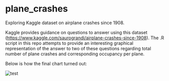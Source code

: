 # plane_crashes
Exploring Kaggle dataset on airplane crashes since 1908. 

Kaggle provides guidance on questions to answer using this dataset (https://www.kaggle.com/saurograndi/airplane-crashes-since-1908). The .R script in this repo attempts to provide an interesting graphical representation of the answer to two of these questions regarding total number of plane crashes and corresponding occupancy per plane.

Below is how the final chart turned out:

![test](https://github.com/jtryker/plane_crashes/blob/master/Rplot.png)

